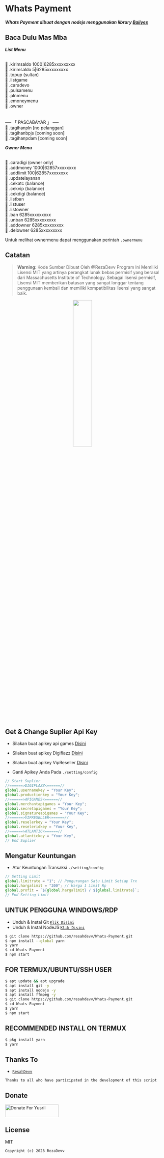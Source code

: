 # Whats Payment

***Whats Payment dibuat dengan nodejs menggunakan library [Bailyes](https://github.com/adiwajshing/Baileys)***

## Baca Dulu Mas Mba
***List Menu***

<br>📍 .kirimsaldo 1000|6285xxxxxxxxx
<br>📍 .kirimsaldo 5|6285xxxxxxxxx
<br>📍 .topup (sultan)
<br>📍 .listgame
<br>📍 .caradevo
<br>📍 .pulsamenu
<br>📍 .plnmenu
<br>📍 .emoneymenu
<br>📍 .owner
<br>
<br>
<br>── 「 PASCABAYAR 」 ──
<br>📍 .tagihanpln [no pelanggan]
<br>📍 .tagihanbpjs [coming soon]
<br>📍 .tagihanpdam [coming soon]

***Owner Menu***

<br>📍 .caradigi (owner only)
<br>📍 .addmoney 1000|62857xxxxxxxx
<br>📍 .addlimit 100|62857xxxxxxxx
<br>📍 .updatelayanan
<br>📍 .cekatc (balance)
<br>📍 .cekvip (balance)
<br>📍 .cekdigi (balance)
<br>📍 .listban
<br>📍 .listuser
<br>📍 .listowner
<br>📍 .ban 6285xxxxxxxxx
<br>📍 .unban 6285xxxxxxxxx
<br>📍 .addowner 6285xxxxxxxxx
<br>📍 .delowner 6285xxxxxxxxx

Untuk melihat ownermenu dapat menggunakan perintah ```.ownermenu```

## Catatan
> **Warning**: Kode Sumber Dibuat Oleh @RezaDevv Program Ini Memiliki Lisensi MIT yang artinya perangkat lunak bebas permisif yang berasal dari Massachusetts Institute of Technology. Sebagai lisensi permisif, Lisensi MIT memberikan batasan yang sangat longgar tentang penggunaan kembali dan memiliki kompatibilitas lisensi yang sangat baik.

<p align="center">
	<img src="https://telegra.ph/file/4be1496d02b3d2ce1f03b.png" width="35%" style="margin-left: auto;margin-right: auto;display: block;">
</p>

## Get & Change Suplier Api Key
- Silakan buat apikey api games [Disini](https://member.apigames.id/)
- Silakan buat apikey Digiflazz [Disini](https://member.digiflazz.com/)
- Silakan buat apikey VipReseller [Disini](https://vip-reseller.co.id/)

- Ganti Apikey Anda Pada ```./setting/config```
``` ts
// Start Suplier
//======>DIGIFLAZZ<======//
global.usernamekey = "Your Key";
global.productionkey = "Your Key";
//======>APIGAMES<======//
global.merchantapigames = "Your Key";
global.secretapigames = "Your Key";
global.signatureapigames = "Your Key";
//======>VIPRESELLER<======//
global.reselerkey = "Your Key";
global.reseleridkey = "Your Key",
//======>ATLANTIC<======//
global.atlantickey = "Your Key",
// End Suplier
```
## Mengatur Keuntungan
- Atur Keuntungan Transaksi ```./setting/config```
``` ts
// Setting Limit
global.limitrate = "1"; // Pengurangan Satu Limit Setiap Trx
global.hargalimit = "200"; // Harga 1 Limit Rp
global.profit = `${global.hargalimit} / ${global.limitrate}`;   
// End Setting Limit 
```

## UNTUK PENGGUNA WINDOWS/RDP

* Unduh & Instal Git [`Klik Disini`](https://git-scm.com/downloads)
* Unduh & Instal NodeJS [`Klik Disini`](https://nodejs.org/en/download)

```bash
$ git clone https://github.com/resahdevv/Whats-Payment.git
$ npm install --global yarn
$ yarn
$ cd Whats-Payment
$ npm start
```

## FOR TERMUX/UBUNTU/SSH USER

```bash
$ apt update && apt upgrade
$ apt install git -y
$ apt install nodejs -y
$ apt install ffmpeg -y
$ git clone https://github.com/resahdevv/Whats-Payment.git
$ cd Whats-Payment
$ yarn
$ npm start
```

## RECOMMENDED INSTALL ON TERMUX

```bash
$ pkg install yarn
$ yarn
```

## Thanks To
* [`ResahDevv`](https://github.com/resahdevv)

```Thanks to all who have participated in the development of this script```

## Donate
<a href="https://saweria.co/rezadevv" target="_blank"><img src="https://user-images.githubusercontent.com/26188697/180601310-e82c63e4-412b-4c36-b7b5-7ba713c80380.png" alt="Donate For Yusril" height="41" width="174"></a>

## License
[MIT](https://github.com/resahdevv/Whats-Pay/LICENSE)

```Copyright (c) 2023 RezaDevv```
